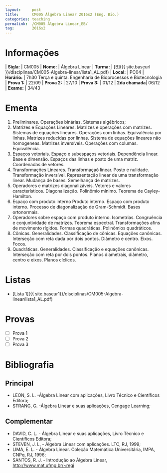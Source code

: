 ```yaml
---
layout:     post
title:      CM005 Álgebra Linear 2016s2 (Eng. Bio.)
categories: teaching
permalink:  /CM005 Algebra Linear_EB/
tag:        2016s2
---
```


# Informações

  | **Sigla:**   | CM005
  | **Nome:**    | Álgebra Linear 
  | **Turma:**   | [B]({{ site.baseurl }}/disciplinas/CM005-Algebra-linear/lista1_AL.pdf)
  | **Local:**   | PC04
  | **Horário:** | 7h30 Terça e quinta. Engenharia de Bioprocessos e Biotecnologia
  | **Prova 1:** | 22/09
  | **Prova 2:** | 27/10
  | **Prova 3:** | 01/12
  | **2da chamada**| 06/12
  | **Exame:**   | 34/43

# Ementa
 
 1. Preliminares. Operações binárias. Sistemas algébricos;
 2. Matrizes e Equações Lineares. Matrizes e operações com matrizes. 
    Sistemas de equações lineares. Operações com linhas. Equivalência por linhas. Matrizes reducidas por
    linhas. Sistema de equações lineares não homogeneas. Matrizes inversíveis. Operações
    com columas. Equivalência.
 3. Espaços vetoriais. Espaço e subespaços vetoriais. Dependência linear. Base e dimensão.
   Espaços das linhas e posto de uma matriz. Coordenadas de vetores.
 4. Transformações Lineares. Transformaçaõ linear. Posto e nulidade. Transformação
   inversível. Representação linear de uma transformação linear. Mudança de bases. Semelhança de matrizes.
 5. Operadores e matrizes diagonalizáveis. Vetores e valores característicos. 
   Diagonalização. Polinômio mínimo. Teorema de Cayley-Hamilton.
 6. Espaço com produto interno Produto interno. Espaço com produto interno. Processo
   de diagonalização de Gram-Schmidt. Bases ortonormais.
 7. Operadores sobre espaço com produto interno. Isometrias. 
   Congruência e conjuntividade de matrizes. Teorema espectral. Transformações afins de movimento rígidos.
   Formas quadráticas. Polinômios quadráticos.
 8. Cônicas. Generalidades. Classificação de cônicas. Equações canônicas. 
   Interseção com reta dada por dois pontos. Diâmetro e centro. Eixos. Focos.
 9. Quadrâticas. Generalidades. Classificação e equações canônicas. Interseção com reta
   por dois pontos. Planos diametrais, diâmetro, centro e eixos. Planos cíclicos.

# Listas

  - [Lista 1]({{ site.baseur1}}/disciplinas/CM005-Algebra-linear/lista1_AL.pdf)

# Provas

  - [ ] Prova 1
  - [ ] Prova 2 
  - [ ] Prova 3 
 
# Bibliografia

## Principal
 
- LEON, S. L. -Álgebra Linear com aplicações, Livro Técnico e Científicos Editora;
- STRANG, G. -Álgebra Linear e suas aplicações, Cengage Learning;

## Complementar

- DAVID, C. L. - Álgebra Linear e suas aplicações, Livro Técnico e Científicos Editora;
- STEVEN, J. L. - Álgebra Linear com aplicações. LTC, RJ, 1999;
- LIMA, E. L. - Álgebra Linear. Coleção Matemática Universitária, IMPA, CNPq, RJ, 1996;
- SANTOS, R. J. - Introdução ao Álgebra Linear, http://www.mat.ufmg.br/~regi
